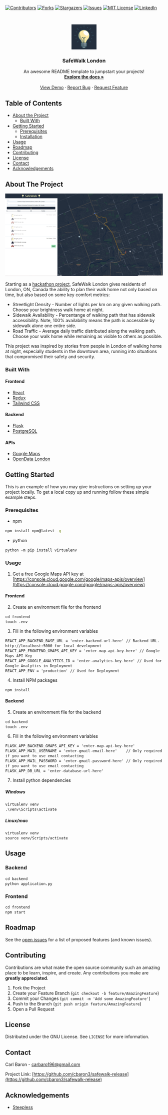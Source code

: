 <!--
*** Thanks for checking out this README Template. If you have a suggestion that would
*** make this better, please fork the repo and create a pull request or simply open
*** an issue with the tag "enhancement".
*** Thanks again! Now go create something AMAZING! :D
-->





<!-- PROJECT SHIELDS -->
<!--
*** I'm using markdown "reference style" links for readability.
*** Reference links are enclosed in brackets [ ] instead of parentheses ( ).
*** See the bottom of this document for the declaration of the reference variables
*** for contributors-url, forks-url, etc. This is an optional, concise syntax you may use.
*** https://www.markdownguide.org/basic-syntax/#reference-style-links
-->
[![Contributors][contributors-shield]][contributors-url]
[![Forks][forks-shield]][forks-url]
[![Stargazers][stars-shield]][stars-url]
[![Issues][issues-shield]][issues-url]
[![MIT License][license-shield]][license-url]
[![LinkedIn][linkedin-shield]][linkedin-url]



<!-- PROJECT LOGO -->
<br />
<p align="center">
  <a href="https://github.com/cbaron3/safewalk-release">
    <img src="images/bulb-icon.png" alt="Logo" width="80" height="80">
  </a>

  <h3 align="center">SafeWalk London</h3>

  <p align="center">
    An awesome README template to jumpstart your projects!
    <br />
    <a href="https://github.com/cbaron3/safewalk-release"><strong>Explore the docs »</strong></a>
    <br />
    <br />
    <a href="https://github.com/cbaron3/safewalk-release">View Demo</a>
    ·
    <a href="https://github.com/cbaron3/safewalk-release/issues">Report Bug</a>
    ·
    <a href="https://github.com/cbaron3/safewalk-release/issues">Request Feature</a>
  </p>
</p>



<!-- TABLE OF CONTENTS -->
## Table of Contents

* [About the Project](#about-the-project)
  * [Built With](#built-with)
* [Getting Started](#getting-started)
  * [Prerequisites](#prerequisites)
  * [Installation](#installation)
* [Usage](#usage)
* [Roadmap](#roadmap)
* [Contributing](#contributing)
* [License](#license)
* [Contact](#contact)
* [Acknowledgements](#acknowledgements)



<!-- ABOUT THE PROJECT -->
## About The Project

[![Product Name Screen Shot][product-screenshot]](https://safewalklondon.ca)

Starting as a [hackathon project](https://devpost.com/software/safewalks-io), SafeWalk London gives residents of London, ON, Canada the ability to plan their walk home not only based on time, but also based on some key comfort metrics:
* Streetlight Density - Number of lights per km on any given walking path. Choose your brightness walk home at night.
* Sidewalk Availability -  Percentange of walking path that has sidewalk accessibility. Note, 100% availability means the path is accessible by sidewalk alone one entire side. 
* Road Traffic - Average daily traffic distributed along the walking path. Choose your walk home while remaining as visible to others as possible. 

This project was inspired by stories from people in London of walking home at night, especially students in the downtown area, running into situations that compromised their safety and security. 

### Built With
#### Frontend
* [React](https://reactjs.org/)
* [Redux](https://redux.js.org/)
* [Tailwind CSS](https://tailwindcss.com/)

#### Backend
* [Flask](https://flask.palletsprojects.com/en/1.1.x/)
* [PostgreSQL](https://www.postgresql.org/)

#### APIs
* [Google Maps](https://console.cloud.google.com/google/maps-apis/overview)
* [OpenData London](https://opendata.london.ca/)



<!-- GETTING STARTED -->
## Getting Started

This is an example of how you may give instructions on setting up your project locally.
To get a local copy up and running follow these simple example steps.

### Prerequisites

* npm
```sh
npm install npm@latest -g
```

* python
```
python -m pip install virtualenv
```

### Usage

1. Get a free Google Maps API key at [https://console.cloud.google.com/google/maps-apis/overview](https://console.cloud.google.com/google/maps-apis/overview)

#### Frontend
2. Create an environment file for the frontend
```
cd frontend
touch .env
```
3. Fill in the following environment variables
```
REACT_APP_BACKEND_BASE_URL = 'enter-backend-url-here' // Backend URL. http://localhost:5000 for local development
REACT_APP_FRONTEND_GMAPS_API_KEY = 'enter-map-api-key-here' // Google Maps API Key
REACT_APP_GOOGLE_ANALYTICS_ID = 'enter-analytics-key-here' // Used for Google Analytics in Deployment
REACT_APP_ENV = 'production' // Used for Deployment
```
4. Install NPM packages
```
npm install
```

#### Backend

5. Create an environment file for the backend
```
cd backend
touch .env
```

6. Fill in the following environment variables
```
FLASK_APP_BACKEND_GMAPS_API_KEY = 'enter-map-api-key-here'
FLASK_APP_MAIL_USERNAME = 'enter-gmail-email-here'    // Only required if you want to use email contacting
FLASK_APP_MAIL_PASSWORD = 'enter-gmail-password-here' // Only required if you want to use email contacting
FLASK_APP_DB_URL = 'enter-database-url-here'
```

7. Install python dependencies

##### Windows
```
virtualenv venv
.\venv\Scripts\activate
```

##### Linux/mac
```
virtualenv venv
source venv/Scripts/activate
```

<!-- USAGE EXAMPLES -->
## Usage

### Backend
```
cd backend
python application.py
```

### Frontend
```
cd frontend
npm start
```

<!-- ROADMAP -->
## Roadmap

See the [open issues](https://github.com/othneildrew/Best-README-Template/issues) for a list of proposed features (and known issues).

<!-- CONTRIBUTING -->
## Contributing

Contributions are what make the open source community such an amazing place to be learn, inspire, and create. Any contributions you make are **greatly appreciated**.

1. Fork the Project
2. Create your Feature Branch (`git checkout -b feature/AmazingFeature`)
3. Commit your Changes (`git commit -m 'Add some AmazingFeature'`)
4. Push to the Branch (`git push origin feature/AmazingFeature`)
5. Open a Pull Request

<!-- LICENSE -->
## License

Distributed under the GNU License. See `LICENSE` for more information.

<!-- CONTACT -->
## Contact
Carl Baron - carbaro196@gmail.com

Project Link: [https://github.com/cbaron3/safewalk-release](https://github.com/cbaron3/safewalk-release)



<!-- ACKNOWLEDGEMENTS -->
## Acknowledgements
* [Steepless](http://cheeaun.github.io/steepless/)

<!-- MARKDOWN LINKS & IMAGES -->
<!-- https://www.markdownguide.org/basic-syntax/#reference-style-links -->
[contributors-shield]: https://img.shields.io/github/contributors/cbaron3/safewalk-release.svg?style=flat-square
[contributors-url]: https://github.com/cbaron3/safewalk-release/graphs/contributors
[forks-shield]: https://img.shields.io/github/forks/cbaron3/safewalk-release.svg?style=flat-square
[forks-url]: https://github.com/cbaron3/safewalk-release/network/members
[stars-shield]: https://img.shields.io/github/stars/cbaron3/safewalk-release.svg?style=flat-square
[stars-url]: https://github.com/cbaron3/safewalk-release/stargazers
[issues-shield]: https://img.shields.io/github/issues/cbaron3/safewalk-release.svg?style=flat-square
[issues-url]: https://github.com/cbaron3/safewalk-release/issues
[license-shield]: https://img.shields.io/github/license/cbaron3/safewalk-release.svg?style=flat-square
[license-url]: https://github.com/cbaron3/safewalk-release/blob/master/LICENSE.txt
[linkedin-shield]: https://img.shields.io/badge/-LinkedIn-black.svg?style=flat-square&logo=linkedin&colorB=555
[linkedin-url]: https://linkedin.com/in/cbaron3
[product-screenshot]: images/screenshot.PNG
